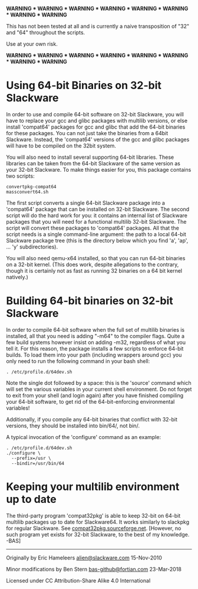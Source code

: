 __WARNING * WARNING * WARNING * WARNING * WARNING * WARNING * WARNING * WARNING__

This has not been tested at all and is currently a naive transposition of "32"
and "64" throughout the scripts.

Use at your own risk.

__WARNING * WARNING * WARNING * WARNING * WARNING * WARNING * WARNING * WARNING__


# Using 64-bit Binaries on 32-bit Slackware

In order to use and compile 64-bit software on 32-bit Slackware, you will have
to replace your gcc and glibc packages with multilib versions, or else install
'compat64' packages for gcc and glibc that add the 64-bit binaries for these
packages. You can not just take the binaries from a 64bit Slackware.  Instead,
the 'compat64' versions of the gcc and glibc packages will have to be compiled
on the 32bit system.

You will also need to install several supporting 64-bit libraries.  These
libraries can be taken from the 64-bit Slackware of the same version as your
32-bit Slackware.  To make things easier for you, this package contains two
scripts:

    convertpkg-compat64
    massconvert64.sh

The first script converts a single 64-bit Slackware package into a 'compat64'
package that can be installed on 32-bit Slackware.  The second script will do
the hard work for you: it contains an internal list of Slackware packages that
you will need for a functional multilib 32-bit Slackware.  The script will
convert these packages to 'compat64' packages.  All that the script needs is a
single command-line argument: the path to a local 64-bit Slackware package
tree (this is the directory below which you find 'a', 'ap', ... 'y'
subdirectories).

You will also need qemu-x64 installed, so that you can run 64-bit binaries on
a 32-bit kernel.  (This does work, despite allegations to the contrary, though
it is certainly not as fast as running 32 binaries on a 64 bit kernel
natively.)


# Building 64-bit binaries on 32-bit Slackware

In order to compile 64-bit software when the full set of multilib binaries is
installed, all that you need is adding "-m64" to the compiler flags.  Quite a
few build systems however insist on adding -m32, regardless of what you tell
it.  For this reason, the package installs a few scripts to enforce 64-bit
builds. To load them into your path (including wrappers around gcc) you only
need to run the following command in your bash shell:

    . /etc/profile.d/64dev.sh

Note the single dot followed by a space: this is the 'source' command which
will set the various variables in your current shell environment.  Do not
forget to exit from your shell (and login again) after you have finished
compiling your 64-bit software, to get rid of the 64-bit-enforcing
environmental variables!

Additionally, if you compile any 64-bit binaries that conflict with 32-bit
versions, they should be installed into bin/64/, not bin/.

A typical invocation of the 'configure' command as an example:

    . /etc/profile.d/64dev.sh
    ./configure \
      --prefix=/usr \
      --bindir=/usr/bin/64


# Keeping your multilib environment up to date

The third-party program 'compat32pkg' is able to keep 32-bit on 64-bit
multilib packages up to date for Slackware64.  It works similarly to
slackpkg for regular Slackware.  See
[compat32pkg.sourceforge.net](http://compat32pkg.sourceforge.net).
[However, no such program yet exists for 32-bit Slackware, to the best of my
knowledge.  -BAS]

---

Originally by Eric Hameleers <alien@slackware.com> 15-Nov-2010

Minor modifications by Ben Stern <bas-github@fortian.com> 23-Mar-2018

Licensed under CC Attribution-Share Alike 4.0 International

